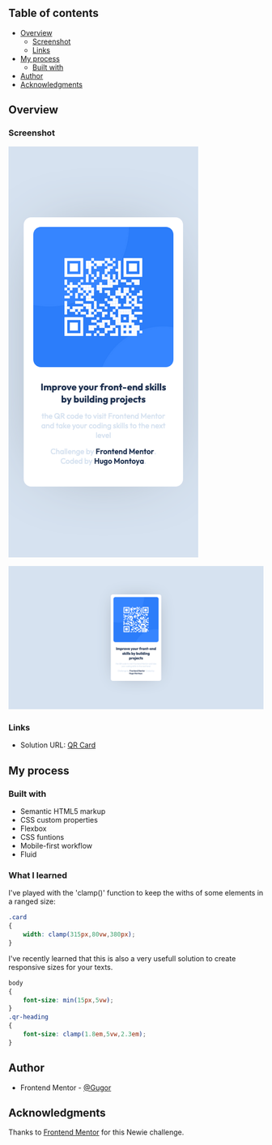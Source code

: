  ## Table of contents

- [Overview](#overview)
  - [Screenshot](#screenshot)
  - [Links](#links)
- [My process](#my-process)
  - [Built with](#built-with)
- [Author](#author)
- [Acknowledgments](#acknowledgments)
## Overview

### Screenshot

![](./screenshots/screenshot-qr-mobile.png)

![](./screenshots/screenshot-qr-desktop.png)


### Links

- Solution URL: [QR Card](https://gugor.github.io/qr-code-component-main/)


## My process

### Built with

- Semantic HTML5 markup
- CSS custom properties
- Flexbox
- CSS funtions
- Mobile-first workflow
- Fluid 

### What I learned

I've played with the 'clamp()' function to keep the withs of some elements in a ranged size:

```css
.card 
{
    width: clamp(315px,80vw,380px);
}
```

I've recently learned that this is also a very usefull solution to create responsive sizes for your texts. 

```css
body 
{
    font-size: min(15px,5vw);
}
.qr-heading 
{
    font-size: clamp(1.8em,5vw,2.3em);
}
```
## Author

- Frontend Mentor - [@Gugor](https://www.frontendmentor.io/profile/yourusername)


## Acknowledgments

Thanks to [Frontend Mentor](https://www.frontendmentor.io) for this Newie challenge. 
